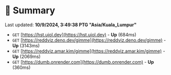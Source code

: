 # 📖 Summary
Last updated: **10/9/2024, 3:49:38 PTG "Asia/Kuala_Lumpur"**

- `GET` [https://hst.ujol.dev](https://hst.ujol.dev) - **Up** (684ms)
- `GET` [https://reddviz.deno.dev/gimme](https://reddviz.deno.dev/gimme) - **Up** (3143ms)
- `GET` [https://reddviz.amar.kim/gimme](https://reddviz.amar.kim/gimme) - **Up** (2069ms)
- `GET` [https://dumb.onrender.com](https://dumb.onrender.com) - **Up** (360ms)
